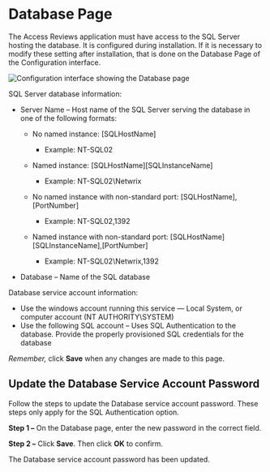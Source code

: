 # Database Page

The Access Reviews application must have access to the SQL Server hosting the database. It is
configured during installation. If it is necessary to modify these setting after installation, that
is done on the Database Page of the Configuration interface.

![Configuration interface showing the Database page](/img/product_docs/auditor/10.6/access/reviews/admin/configuration/database.webp)

SQL Server database information:

- Server Name – Host name of the SQL Server serving the database in one of the following formats:

    - No named instance: [SQLHostName]

        - Example: NT-SQL02

    - Named instance: [SQLHostName]\[SQLInstanceName]

        - Example: NT-SQL02\Netwrix

    - No named instance with non-standard port: [SQLHostName],[PortNumber]

        - Example: NT-SQL02,1392

    - Named instance with non-standard port: [SQLHostName]\[SQLInstanceName],[PortNumber]

        - Example: NT-SQL02\Netwrix,1392

- Database – Name of the SQL database

Database service account information:

- Use the windows account running this service — Local System, or computer account (NT
  AUTHORITY\SYSTEM)
- Use the following SQL account – Uses SQL Authentication to the database. Provide the properly
  provisioned SQL credentials for the database

_Remember,_ click **Save** when any changes are made to this page.

## Update the Database Service Account Password

Follow the steps to update the Database service account password. These steps only apply for the SQL
Authentication option.

**Step 1 –** On the Database page, enter the new password in the correct field.

**Step 2 –** Click **Save**. Then click **OK** to confirm.

The Database service account password has been updated.
